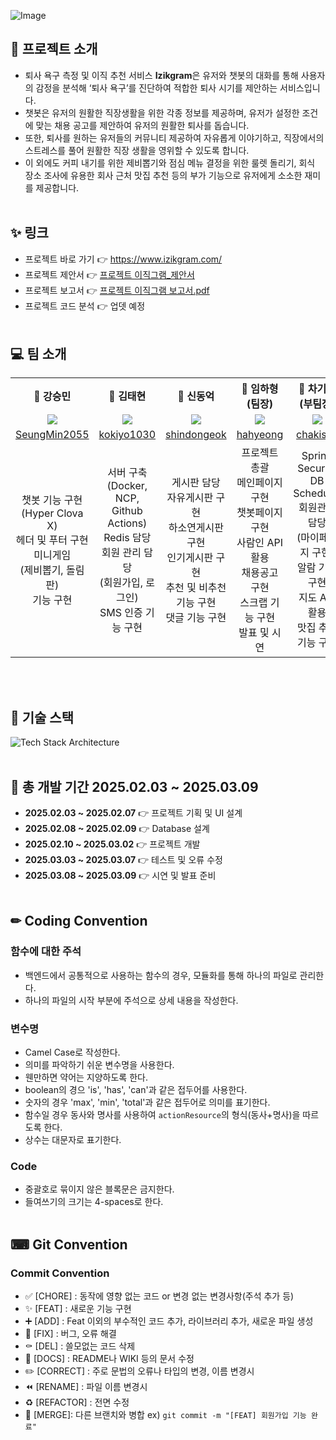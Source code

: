 ![Image](https://github.com/user-attachments/assets/481b0197-e0a7-4d99-949c-6b3517ff5399)
## 📌 프로젝트 소개
- 퇴사 욕구 측정 및 이직 추천 서비스 **Izikgram**은 유저와 챗봇의 대화를 통해 사용자의 감정을 분석해 ‘퇴사 욕구’를 진단하여 적합한 퇴사 시기를 제안하는 서비스입니다.
- 챗봇은 유저의 원활한 직장생활을 위한 각종 정보를 제공하며, 유저가 설정한 조건에 맞는 채용 공고를 제안하여 유저의 원활한 퇴사를 돕습니다.
- 또한, 퇴사를 원하는 유저들의 커뮤니티 제공하여 자유롭게 이야기하고, 직장에서의 스트레스를 풀어 원활한 직장 생활을 영위할 수 있도록 합니다.
- 이 외에도 커피 내기를 위한 제비뽑기와 점심 메뉴 결정을 위한 룰렛 돌리기, 회식 장소 조사에 유용한 회사 근처 맛집 추천 등의 부가 기능으로 유저에게 소소한 재미를 제공합니다.
<br><br>

## ✨ 링크
- 프로젝트 바로 가기 👉 <https://www.izikgram.com/>
- 프로젝트 제안서 👉 [프로젝트 이직그램_제안서](https://hahyeong.notion.site/Izikgram-18fe6743b89f81658a6cf1d00b06f4ef?pvs=4)
- 프로젝트 보고서 👉 [프로젝트 이직그램 보고서.pdf](https://github.com/user-attachments/files/19117758/default.pdf)
- 프로젝트 코드 분석 👉 업뎃 예정
<br><br>

## 💻 팀 소개 
<table>
  <tbody>
    <th align="center">🦝 강승민</th>
    <th align="center">🐹 김태현</th>
    <th align="center">🐔 신동억</th>
    <th align="center">🐰 임하형(팀장)</th>
    <th align="center">🐻 차기석(부팀장)</th>
    <tr>
      <td align="center"><img src="https://github.com/user-attachments/assets/32cf801f-cefa-4929-95f2-6178b88d391a"></td>
      <td align="center"><img src="https://github.com/user-attachments/assets/52ab98d1-eddf-4f6d-8f81-e983353e2eab"></td>
      <td align="center"><img src="https://github.com/user-attachments/assets/bd5f02cb-aafa-4ee8-b0a8-afe7c0531c1e"></td>
      <td align="center"><img src="https://github.com/user-attachments/assets/33b71b3e-fe64-4994-a99d-94832993af9f"></td>
      <td align="center"><img src="https://github.com/user-attachments/assets/4a5a6da6-2afd-4c02-a4e4-27690d3db5d7"></td>
    </tr>
    <tr>
      <td align="center"><a href="https://github.com/SeungMin2055">SeungMin2055</td>
      <td align="center"><a href="https://github.com/kokiyo1030">kokiyo1030</td>
      <td align="center"><a href="https://github.com/shindongeok">shindongeok</td>
      <td align="center"><a href="https://github.com/hahyeong">hahyeong</td>
      <td align="center"><a href="https://github.com/chakisuk">chakisuk</td>
    </tr>
      <tr>
      <td align="center">챗봇 기능 구현<br>(Hyper Clova X)<br>헤더 및 푸터 구현<br>미니게임<br>(제비뽑기, 돌림판)<br>기능 구현</td>
      <td align="center">서버 구축<br>(Docker, NCP,<br>Github Actions)<br>Redis 담당<br>회원 관리 담당<br>(회원가입, 로그인)<br>SMS 인증 기능 구현</td>
      <td align="center">게시판 담당<br>자유게시판 구현<br>하소연게시판 구현<br>인기게시판 구현<br>추천 및 비추천<br>기능 구현<br>댓글 기능 구현</td>
      <td align="center">프로젝트 총괄<br>메인페이지 구현<br>챗봇페이지 구현<br>사람인 API 활용<br>채용공고 구현<br>스크랩 기능 구현<br>발표 및 시연</td>
      <td align="center">Spring Security<br>DB Scheduler<br>회원관리 담당<br>(마이페이지 구현)<br>알람 기능 구현<br>지도 API 활용<br>맛집 추천 기능 구현</td>
    </tr>
  </tbody>
</table>
<br><br>

## 🔧 기술 스택
![Tech Stack Architecture](https://github.com/user-attachments/assets/9148e2a3-3954-484d-8504-52bbc81c79b3)
<br><br>

## 📅 총 개발 기간 2025.02.03 ~ 2025.03.09
- **2025.02.03 ~ 2025.02.07** 👉 프로젝트 기획 및 UI 설계
- **2025.02.08 ~ 2025.02.09** 👉 Database 설계
- **2025.02.10 ~ 2025.03.02** 👉 프로젝트 개발
- **2025.03.03 ~ 2025.03.07** 👉 테스트 및 오류 수정
- **2025.03.08 ~ 2025.03.09** 👉 시연 및 발표 준비
<br><br>

## ✏ Coding Convention
### 함수에 대한 주석
- 백엔드에서 공통적으로 사용하는 함수의 경우, 모듈화를 통해 하나의 파일로 관리한다.
- 하나의 파일의 시작 부분에 주석으로 상세 내용을 작성한다.
### 변수명
- Camel Case로 작성한다.
- 의미를 파악하기 쉬운 변수명을 사용한다.
- 웬만하면 약어는 지양하도록 한다.
- boolean의 경으 'is', 'has', 'can'과 같은 접두어를 사용한다.
- 숫자의 경우 'max', 'min', 'total'과 같은 접두어로 의미를 표기한다.
- 함수일 경우 동사와 명사를 사용하여 `actionResource`의 형식(동사+명사)을 따르도록 한다.
- 상수는 대문자로 표기한다.
### Code
- 중괄호로 묶이지 않은 블록문은 금지한다.
- 들여쓰기의 크기는 4-spaces로 한다.
<br><br>

## ⌨ Git Convention
### Commit Convention
- ✅ [CHORE] : 동작에 영향 없는 코드 or 변경 없는 변경사항(주석 추가 등)
- ✨ [FEAT] : 새로운 기능 구현
- ➕ [ADD] : Feat 이외의 부수적인 코드 추가, 라이브러리 추가, 새로운 파일 생성
- 🔨 [FIX] : 버그, 오류 해결
- ⚰️ [DEL] : 쓸모없는 코드 삭제
- 📝 [DOCS] : README나 WIKI 등의 문서 수정
- ✏️ [CORRECT] : 주로 문법의 오류나 타입의 변경, 이름 변경시
- ⏪️ [RENAME] : 파일 이름 변경시
- ♻️ [REFACTOR] : 전면 수정
- 🔀 [MERGE]: 다른 브랜치와 병합
ex) `git commit -m "[FEAT] 회원가입 기능 완료"`

